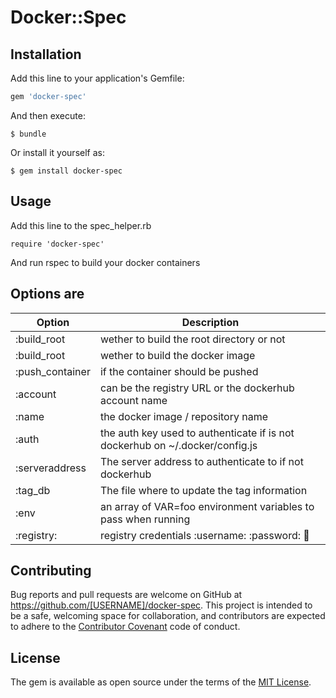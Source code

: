 # Docker::Spec


## Installation

Add this line to your application's Gemfile:

```ruby
gem 'docker-spec'
```

And then execute:

    $ bundle

Or install it yourself as:

    $ gem install docker-spec

## Usage

Add this line to the spec_helper.rb

```
require 'docker-spec'
```

And run rspec to build your docker containers

## Options are

| Option          | Description                                                                  |
|-----------------|------------------------------------------------------------------------------|
| :build_root     | wether to build the root directory or not                                    |
| :build_root     | wether to build the docker image                                             |
| :push_container | if the container should be pushed                                            |
| :account        | can be the registry URL or the dockerhub account name                        |
| :name           | the docker image / repository name                                           |
| :auth           | the auth key used to authenticate if is not dockerhub on ~/.docker/config.js |
| :serveraddress  | The server address to authenticate to if not dockerhub                       |
| :tag_db         | The file where to update the tag information                                 |
| :env            | an array of VAR=foo environment variables to pass when running               |
| :registry:      | registry credentials :username: :password:  :email:                          |

## Contributing

Bug reports and pull requests are welcome on GitHub at https://github.com/[USERNAME]/docker-spec. This project is intended to be a safe, welcoming space for collaboration, and contributors are expected to adhere to the [Contributor Covenant](contributor-covenant.org) code of conduct.

## License

The gem is available as open source under the terms of the [MIT License](http://opensource.org/licenses/MIT).

